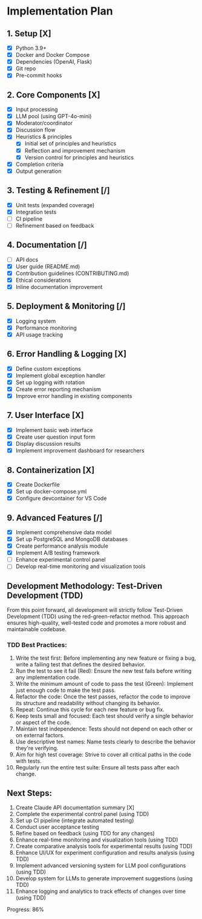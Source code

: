 # Implementation Plan

## 1. Setup [X]
- [X] Python 3.9+
- [X] Docker and Docker Compose
- [X] Dependencies (OpenAI, Flask)
- [X] Git repo
- [X] Pre-commit hooks

## 2. Core Components [X]
- [X] Input processing
- [X] LLM pool (using GPT-4o-mini)
- [X] Moderator/coordinator
- [X] Discussion flow
- [X] Heuristics & principles
  - [X] Initial set of principles and heuristics
  - [X] Reflection and improvement mechanism
  - [X] Version control for principles and heuristics
- [X] Completion criteria
- [X] Output generation

## 3. Testing & Refinement [/]
- [X] Unit tests (expanded coverage)
- [X] Integration tests
- [ ] CI pipeline
- [ ] Refinement based on feedback

## 4. Documentation [/]
- [ ] API docs
- [X] User guide (README.md)
- [X] Contribution guidelines (CONTRIBUTING.md)
- [X] Ethical considerations
- [X] Inline documentation improvement

## 5. Deployment & Monitoring [/]
- [X] Logging system
- [X] Performance monitoring
- [X] API usage tracking

## 6. Error Handling & Logging [X]
- [X] Define custom exceptions
- [X] Implement global exception handler
- [X] Set up logging with rotation
- [X] Create error reporting mechanism
- [X] Improve error handling in existing components

## 7. User Interface [X]
- [X] Implement basic web interface
- [X] Create user question input form
- [X] Display discussion results
- [X] Implement improvement dashboard for researchers

## 8. Containerization [X]
- [X] Create Dockerfile
- [X] Set up docker-compose.yml
- [X] Configure devcontainer for VS Code

## 9. Advanced Features [/]
- [X] Implement comprehensive data model
- [X] Set up PostgreSQL and MongoDB databases
- [X] Create performance analysis module
- [X] Implement A/B testing framework
- [ ] Enhance experimental control panel
- [ ] Develop real-time monitoring and visualization tools

## Development Methodology: Test-Driven Development (TDD)

From this point forward, all development will strictly follow Test-Driven Development (TDD) using the red-green-refactor method. This approach ensures high-quality, well-tested code and promotes a more robust and maintainable codebase.

### TDD Best Practices:

1. Write the test first: Before implementing any new feature or fixing a bug, write a failing test that defines the desired behavior.
2. Run the test to see it fail (Red): Ensure the new test fails before writing any implementation code.
3. Write the minimum amount of code to pass the test (Green): Implement just enough code to make the test pass.
4. Refactor the code: Once the test passes, refactor the code to improve its structure and readability without changing its behavior.
5. Repeat: Continue this cycle for each new feature or bug fix.
6. Keep tests small and focused: Each test should verify a single behavior or aspect of the code.
7. Maintain test independence: Tests should not depend on each other or on external factors.
8. Use descriptive test names: Name tests clearly to describe the behavior they're verifying.
9. Aim for high test coverage: Strive to cover all critical paths in the code with tests.
10. Regularly run the entire test suite: Ensure all tests pass after each change.

## Next Steps:
1. Create Claude API documentation summary [X]
2. Complete the experimental control panel (using TDD)
3. Set up CI pipeline (integrate automated testing)
4. Conduct user acceptance testing
5. Refine based on feedback (using TDD for any changes)
6. Enhance real-time monitoring and visualization tools (using TDD)
7. Create comparative analysis tools for experimental results (using TDD)
8. Enhance UI/UX for experiment configuration and results analysis (using TDD)
9. Implement advanced versioning system for LLM pool configurations (using TDD)
10. Develop system for LLMs to generate improvement suggestions (using TDD)
11. Enhance logging and analytics to track effects of changes over time (using TDD)

Progress: 86%
